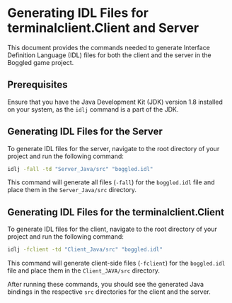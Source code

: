 # Generating IDL Files for terminalclient.Client and Server

This document provides the commands needed to generate Interface Definition Language (IDL) files for both the client and the server in the Boggled game project.

## Prerequisites

Ensure that you have the Java Development Kit (JDK) version 1.8 installed on your system, as the `idlj` command is a part of the JDK.

## Generating IDL Files for the Server

To generate IDL files for the server, navigate to the root directory of your project and run the following command:

```bash
idlj -fall -td "Server_Java/src" "boggled.idl"

```

This command will generate all files (`-fall`) for the `boggled.idl` file and place them in the `Server_Java/src` directory.

## Generating IDL Files for the terminalclient.Client

To generate IDL files for the client, navigate to the root directory of your project and run the following command:

```bash
idlj -fclient -td "Client_Java/src" "boggled.idl"
```

This command will generate client-side files (`-fclient`) for the `boggled.idl` file and place them in the `Client_JAVA/src` directory.

After running these commands, you should see the generated Java bindings in the respective `src` directories for the client and the server.